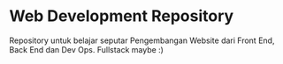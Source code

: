 # Web Development Repository
Repository untuk belajar seputar Pengembangan Website dari Front End, Back End dan Dev Ops. Fullstack maybe :)
